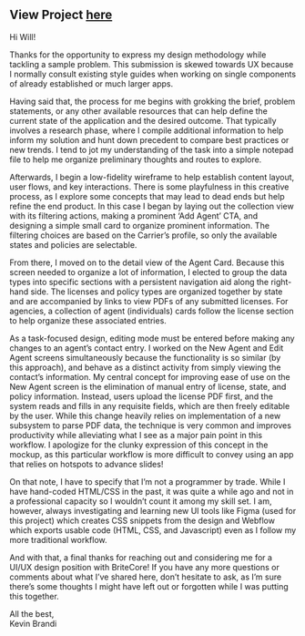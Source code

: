 <h2>View Project <a href="https://www.figma.com/proto/Wu1k1AB9EJxt5dlLRBbmMn7W/BriteCore?scaling=min-zoom&node-id=1%3A2">here</a></h2>

<p>
Hi Will!
<p>
Thanks for the opportunity to express my design methodology while tackling a sample problem.  This submission is skewed towards UX because I normally consult existing style guides when working on single components of already established or much larger apps. 
<p>
Having said that, the process for me begins with grokking the brief, problem statements, or any other available resources that can help define the current state of the application and the desired outcome.  That typically involves a research phase, where I compile additional information to help inform my solution and hunt down precedent to compare best practices or new trends.  I tend to jot my understanding of the task into a simple notepad file to help me organize preliminary thoughts and routes to explore. 
<p>
Afterwards, I begin a low-fidelity wireframe to help establish content layout, user flows, and key interactions.  There is some playfulness in this creative process, as I explore some concepts that may lead to dead ends but help refine the end product.  In this case I began by laying out the collection view with its filtering actions, making a prominent ‘Add Agent’ CTA,  and designing a simple small card to organize prominent information.  The filtering choices are based on the Carrier’s profile, so only the available states and policies are selectable.
<p>
From there, I moved on to the detail view of the Agent Card.  Because this screen needed to organize a lot of information, I elected to group the data types into specific sections with a persistent navigation aid along the right-hand side.  The licenses and policy types are organized together by state and are accompanied by links to view PDFs of any submitted licenses.  For agencies, a collection of agent (individuals) cards follow the license section to help organize these associated entries.
<p>
As a task-focused design, editing mode must be entered before making any changes to an agent’s contact entry.  I worked on the New Agent and Edit Agent screens simultaneously because the functionality is so similar (by this approach), and behave as a distinct activity from simply viewing the contact’s information.  My central concept for improving ease of use on the New Agent screen is the elimination of manual entry of license, state, and policy information.  Instead, users upload the license PDF first, and the system reads and fills in any requisite fields, which are then freely editable by the user.  While this change heavily relies on implementation of a new subsystem to parse PDF data, the technique is very common and improves productivity while alleviating what I see as a major pain point in this workflow.  I apologize for the clunky expression of this concept in the mockup, as this particular workflow is more difficult to convey using an app that relies on hotspots to advance slides!
<p>
On that note, I have to specify that I’m not a programmer by trade.  While I have hand-coded HTML/CSS in the past, it was quite a while ago and not in a professional capacity so I wouldn’t count it among my skill set. I am, however, always investigating and learning new UI tools like Figma (used for this project) which creates CSS snippets from the design and Webflow which exports usable code (HTML, CSS, and Javascript) even as I follow my more traditional workflow.
<p>
And with that, a final thanks for reaching out and considering me for a UI/UX design position with BriteCore! If you have any more questions or comments about what I’ve shared here, don’t hesitate to ask, as I’m sure there’s some thoughts I might have left out or forgotten while I was putting this together.
<p>
All the best, </br>
Kevin Brandi
